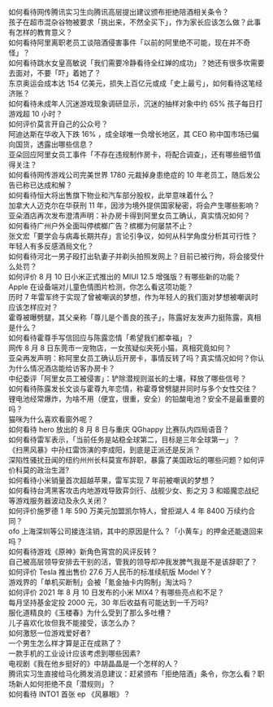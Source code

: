 如何看待网传腾讯实习生向腾讯高层提出建议颁布拒绝陪酒相关条令？  
孩子在超市混杂谷物被要求「挑出来，不然全买下」，作为家长应该怎么做？此事有怎样的教育意义？  
如何看待阿里离职老员工谈陪酒侵害事件「以前的阿里绝不可能，现在并不奇怪」？  
如何看待跳水女皇高敏说「我们需要冷静看待全红婵的成功」？她还有很多坎需要去面对，不要「吓」着她了？  
东京奥运会成本达 154 亿美元，损失上百亿元或成「史上最亏」，如何看待这笔经济账？  
如何看待未成年人沉迷游戏现象调研显示，沉迷的抽样对象中约 65% 孩子每日打游戏超 10 小时？  
如何评价莫言开自己的公众号？  
阿迪达斯在华收入下跌 16% ，成全球唯一负增长地区，其 CEO 称中国市场已偏向国货，透露出哪些信息？  
亚朵回应阿里女员工事件「不存在违规制作房卡，将配合调查」，还有哪些细节值得关注？  
如何看待网传游戏公司完美世界 1780 元裁掉身患绝症的 10 年老员工，随后发公告已称已达成和解？  
如何看待恒大将出售旗下物业和汽车部分股权，此举意味着什么？  
加拿大人迈克尔在华获刑 11 年，因涉为境外提供国家秘密，将会产生哪些影响？  
亚朵酒店再次发布澄清声明：补办房卡得到阿里女员工确认，真实情况如何？  
如何看待广州户外全面叫停槟榔广告？槟榔为何屡禁不止？  
张文宏「要学会与病毒长期共存」言论引争议，如何从科学角度分析其可行性？  
年轻人有多反感酒局文化？  
如何看待河北一男子殴打出轨妻子并剃头拍照发网上？目前已被行拘，将会接受什么处罚？  
如何评价 8 月 10 日小米正式推出的 MIUI 12.5 增强版？有哪些新的功能？  
Apple 在设备端对儿童色情图片检测，你怎么看这项功能？  
历时 7 年雷军终于实现了曾被嘲讽的梦想，作为年轻人的我们面对梦想被嘲讽时应该怎样应对？  
霍尊被曝劈腿，其父亲称「尊儿是个善良的孩子」，陈露好友发声力挺陈露，真相是什么？  
如何看待霍尊手写信回应与陈露恋情「希望我们都幸福」？  
网传 8 月 8 日东莞市一宠物店，一女孩疑似夹死小猫，真相究竟如何？  
亚朵再发声明：称阿里女员工确认后开房卡，事情反转了吗？真实情况如何？你认为什么情况酒店能给访客办房卡？  
中纪委评「阿里女员工被侵害」：铲除潜规则滋长的土壤，释放了哪些信号？  
如何看待陈露发长文谈与霍尊九年恋情，称霍尊曾劈腿并同时与多个女性交往？  
锂电池经常爆炸，为啥不用（便宜，很重，安全）的铅酸电池？安全不是最重要的吗？  
猫咪为什么喜欢看窗外呢？  
如何看待 hero 放出的 8 月 8 日与重庆 QGhappy 比赛队内四局语音？  
如何看待雷军表示，「当前任务是站稳全球第二，目标是三年全球第一」？  
《扫黑风暴》中孙红雷饰演的李成阳，到底是正派还是反派？  
深陷性骚扰丑闻的纽约州州长科莫宣布辞职，暴露了美国政坛的哪些问题？如何评价科莫的政治生涯?  
如何看待小米销量首次超越苹果，雷军实现 7 年前被嘲讽的梦想？  
如何看待台湾黑客攻击内地游戏导致弈剑行、战舰少女、影之刃 3 和姬魔恋战纪等游戏服务器波动及永久关闭？  
如何评价施罗德 1 年 590 万美元加盟凯尔特人，曾拒湖人 4 年 8400 万续约合同？  
ofo 上海深圳等公司接连注销，其中的原因是什么？「小黄车」的押金还能退回来吗？  
如何看待游戏《原神》新角色宵宫的风评反转？  
自己被高层领导安排去干别的活，管我的领导却冲我发脾气我是不是该辞职了？  
如何评价 Tesla 推出售价 27.6 万人民币的标准续航版 Model Y？  
游戏界的「单机买断制」会被「氪金抽卡内购制」淘汰吗？  
如何评价 2021 年 8 月 10 日发布的小米 MIX4？有哪些亮点和不足？  
每月坚持基金定投 2000 元，30 年后收益有可能达到一千万吗?  
服化道精良的《玉楼春》为什么受到了那么多吐槽？  
儿子喜欢化妆但我不能接受，该怎么办？  
如何激怒一位游戏爱好者?  
一个男生怎么样才算是正在成熟了？  
一款手机的工业设计应该考虑到哪些因素?  
电视剧《我在他乡挺好的》中胡晶晶是一个怎样的人？  
腾讯实习生直接给马化腾发消息建议：赶紧颁布「拒绝陪酒」条令，你怎么看？职场新人如何拒绝不良「潜规则」？  
如何看待 INTO1 首张 ep 《风暴眼》？  
